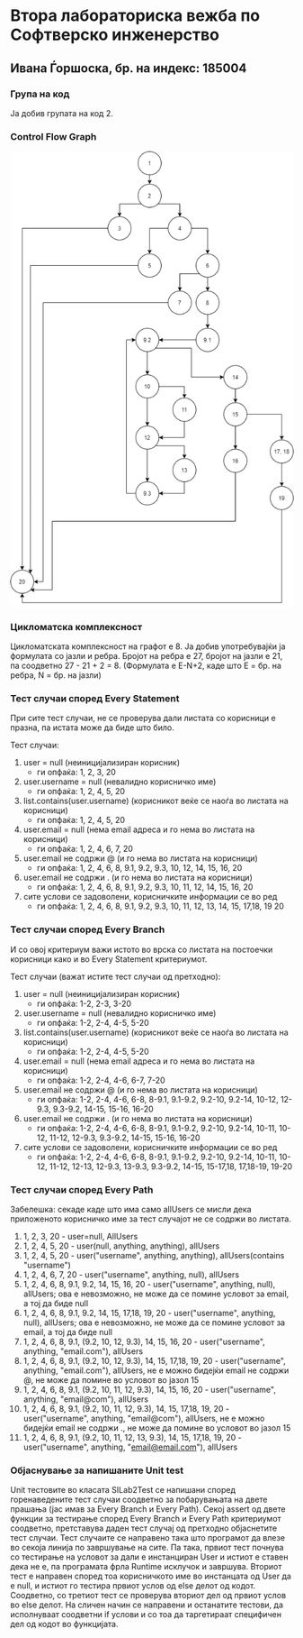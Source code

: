 # Втора лабораториска вежба пo Софтверско инженерство

## Ивана Ѓоршоска, бр. на индекс: 185004

### Група на код
Ја добив групата на код 2.

### Control Flow Graph 
![alt text](Control%20Flow%20Diagram.png)

### Цикломатска комплексност
Цикломатската комплексност на графот е 8. Ја добив употребувајќи ја формулата со јазли и ребра. Бројот на ребра е 27, бројот на јазли е 21, па соодветно 27 - 21 + 2 = 8.
(Формулата е E-N+2, каде што Е = бр. на ребра, N = бр. на јазли)

### Тест случаи според Every Statement
При сите тест случаи, не се проверува дали листата со корисници е празна, па истата може да биде што било.

Тест случаи:
1. user = null (неиницијализиран корисник)
    * ги опфaќа: 1, 2, 3, 20 
2. user.username = null (невалидно корисничко име)
    * ги опфаќа: 1, 2, 4, 5, 20 
3. list.contains(user.username) (корисникот веќе се наоѓа во листата на корисници)
    * ги опфаќа: 1, 2, 4, 5, 20  
4. user.email = null (нема email адреса и го нема во листата на корисници)
    * ги опфаќа: 1, 2, 4, 6, 7, 20 
5. user.email не содржи @ (и го нема во листата на корисници)
    * ги опфаќа: 1, 2, 4, 6, 8, 9.1, 9.2, 9.3, 10, 12, 14, 15, 16, 20
6. user.email не содржи . (и го нема во листата на корисници)
    * ги опфаќа: 1, 2, 4, 6, 8, 9.1, 9.2, 9.3, 10, 11, 12, 14, 15, 16, 20
7. сите услови се задоволени, корисничките информации се во ред
    * ги опфаќа: 1, 2, 4, 6, 8, 9.1, 9.2, 9.3, 10, 11, 12, 13, 14, 15, 17,18, 19 20

### Тест случаи според Every Branch
И со овој критериум важи истото во врска со листата на постоечки корисници како и во Every Statement критериумот.

Тест случаи (важат истите тест случаи од претходно):
1. user = null (неиницијализиран корисник)
    * ги опфаќа: 1-2, 2-3, 3-20 
2. user.username = null (невалидно корисничко име)
    * ги опфаќа: 1-2, 2-4, 4-5, 5-20
3. list.contains(user.username) (корисникот веќе се наоѓа во листата на корисници)
    * ги опфаќа: 1-2, 2-4, 4-5, 5-20  
4. user.email = null (нема email адреса и го нема во листата на корисници)
    * ги опфаќа: 1-2, 2-4, 4-6, 6-7, 7-20 
5. user.email не содржи @ (и го нема во листата на корисници)
    * ги опфаќа: 1-2, 2-4, 4-6, 6-8, 8-9.1, 9.1-9.2, 9.2-10, 9.2-14, 10-12, 12-9.3, 9.3-9.2, 14-15, 15-16, 16-20
6. user.email не содржи . (и го нема во листата на корисници)
    * ги опфаќа: 1-2, 2-4, 4-6, 6-8, 8-9.1, 9.1-9.2, 9.2-10, 9.2-14, 10-11, 10-12, 11-12, 12-9.3, 9.3-9.2, 14-15, 15-16, 16-20
7. сите услови се задоволени, корисничките информации се во ред
    * ги опфаќа: 1-2, 2-4, 4-6, 6-8, 8-9.1, 9.1-9.2, 9.2-10, 9.2-14, 10-11, 10-12, 11-12, 12-13, 12-9.3, 13-9.3, 9.3-9.2, 14-15, 15-17,18, 17,18-19, 19-20
    
### Тест случаи според Every Path
Забелешка: секаде каде што има само allUsers се мисли дека приложеното корисничко име за тест случајот не се содржи во листата.

1. 1, 2, 3, 20 - user=null, AllUsers
2. 1, 2, 4, 5, 20 - user(null, anything, anything), allUsers
3. 1, 2, 4, 5, 20 - user("username", anything, anything), allUsers(contains "username")
4. 1, 2, 4, 6, 7, 20 - user("username", anything, null), allUsers
5. 1, 2, 4, 6, 8, 9.1, 9.2, 14, 15, 16, 20 - user("username", anything, null), allUsers; ова е невозможно, не може да се помине условот за email, а тој да биде null
6. 1, 2, 4, 6, 8, 9.1, 9.2, 14, 15, 17,18, 19, 20 - user("username", anything, null), allUsers; ова е невозможно, не може да се помине условот за email, а тој да биде null
7. 1, 2, 4, 6, 8, 9.1, (9.2, 10, 12, 9.3), 14, 15, 16, 20 - user("username", anything, "email.com"), allUsers
8. 1, 2, 4, 6, 8, 9.1, (9.2, 10, 12, 9.3), 14, 15, 17,18, 19, 20 - user("username", anything, "email.com"), allUsers, не е можно бидејќи email не содржи @, не може да помине во условот во јазол 15
9. 1, 2, 4, 6, 8, 9.1, (9.2, 10, 11, 12, 9.3), 14, 15, 16, 20 - user("username", anything, "email@com"), allUsers
10. 1, 2, 4, 6, 8, 9.1, (9.2, 10, 11, 12, 9.3), 14, 15, 17,18, 19, 20 - user("username", anything, "email@com"), allUsers, не е можно бидејќи email не содржи ., не може да помине во условот во јазол 15
11. 1, 2, 4, 6, 8, 9.1, (9.2, 10, 11, 12, 13, 9.3), 14, 15, 17,18, 19, 20 - user("username", anything, "email@email.com"), allUsers

### Објаснување за напишаните Unit test
Unit тестовите во класата SILab2Test се напишани според горенаведените тест случаи соодветно за побарувањата на двете прашања (јас имав за Every Branch и Every Path).
Секој assert од двете функции за тестирање според Every Branch и Every Path критериумот соодветно, претставува даден тест случај од претходно објаснетите тест случаи. Тест случаите се направено така што програмот да влезе во секоја линија по завршување на сите. Па така, првиот тест почнува со тестирање на условот за дали е инстанциран User и истиот е ставен дека не е, па програмата фрла Runtime исклучок и завршува. Вториот тест е направен според тоа корисничкото име во инстанцата од User да е null, и истиот го тестира првиот услов од else делот од кодот. Соодветно, со третиот тест се проверува вториот дел од првиот услов во else делот. На сличен начин се направени и останатите тестови, да исполнуваат соодветни if услови и со тоа да таргетираат специфичен дел  од кодот во функцијата. 
